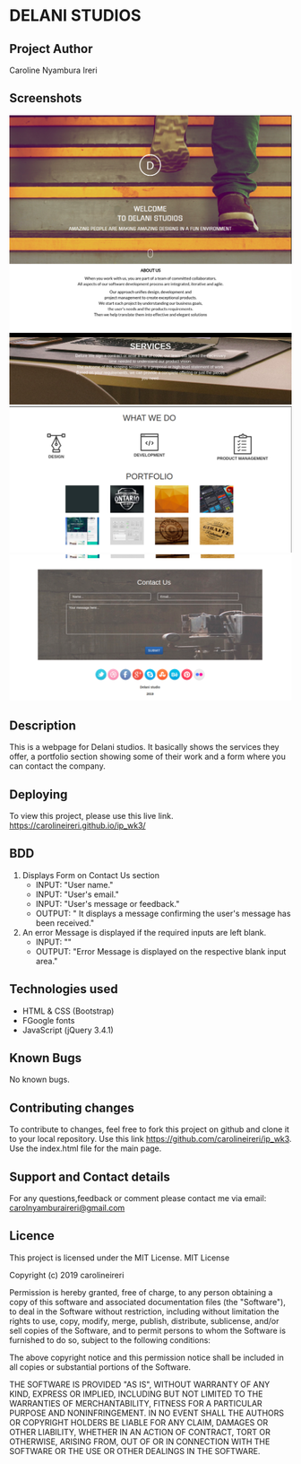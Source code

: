 # DELANI STUDIOS

## Project Author

Caroline Nyambura Ireri

## Screenshots

<img src="images/delani.png">
<img src="images/delani2.png">
<img src="images/delani3.png">
<img src="images/delani4.png">

## Description

This is a webpage for Delani studios. It basically shows the services they offer, a portfolio section showing some of their work and a form where you can contact the company.

## Deploying

To view this project, please use this live link. https://carolineireri.github.io/ip_wk3/

## BDD

1. Displays Form on Contact Us section
   - INPUT: "User name."
   - INPUT: "User's email."
   - INPUT: "User's message or feedback."
   - OUTPUT: " It displays a message confirming the user's message has been received."
2. An error Message is displayed if the required inputs are left blank.
   - INPUT: ""
   - OUTPUT: "Error Message is displayed on the respective blank input area."

## Technologies used

- HTML & CSS (Bootstrap)
- FGoogle fonts
- JavaScript (jQuery 3.4.1)

## Known Bugs

No known bugs.

## Contributing changes

To contribute to changes, feel free to fork this project on github and clone it to your local repository. Use this link https://github.com/carolineireri/ip_wk3.
Use the index.html file for the main page.

## Support and Contact details

For any questions,feedback or comment please contact me via email: carolnyamburaireri@gmail.com

## Licence

This project is licensed under the MIT License.
MIT License

Copyright (c) 2019 carolineireri

Permission is hereby granted, free of charge, to any person obtaining a copy of this software and associated documentation files (the "Software"), to deal in the Software without restriction, including without limitation the rights to use, copy, modify, merge, publish, distribute, sublicense, and/or sell copies of the Software, and to permit persons to whom the Software is furnished to do so, subject to the following conditions:

The above copyright notice and this permission notice shall be included in all copies or substantial portions of the Software.

THE SOFTWARE IS PROVIDED "AS IS", WITHOUT WARRANTY OF ANY KIND, EXPRESS OR IMPLIED, INCLUDING BUT NOT LIMITED TO THE WARRANTIES OF MERCHANTABILITY, FITNESS FOR A PARTICULAR PURPOSE AND NONINFRINGEMENT. IN NO EVENT SHALL THE AUTHORS OR COPYRIGHT HOLDERS BE LIABLE FOR ANY CLAIM, DAMAGES OR OTHER LIABILITY, WHETHER IN AN ACTION OF CONTRACT, TORT OR OTHERWISE, ARISING FROM, OUT OF OR IN CONNECTION WITH THE SOFTWARE OR THE USE OR OTHER DEALINGS IN THE SOFTWARE.
